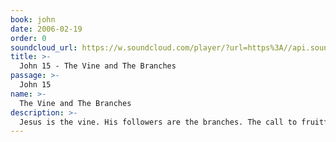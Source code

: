 ```yaml
---
book: john
date: 2006-02-19
order: 0
soundcloud_url: https://w.soundcloud.com/player/?url=https%3A//api.soundcloud.com/tracks/
title: >-
  John 15 - The Vine and The Branches
passage: >-
  John 15
name: >-
  The Vine and The Branches
description: >-
  Jesus is the vine. His followers are the branches. The call to fruitfulness. Without Jesus we can do nothing.
---
```


